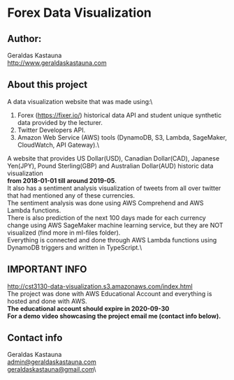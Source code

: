 # Forex Data Visualization

## Author:
Geraldas Kastauna\
http://www.geraldaskastauna.com

## About this project
A data visualization website that was made using:\ 
1. Forex (https://fixer.io/) historical data API and student unique synthetic data provided by the lecturer.
2. Twitter Developers API.
3. Amazon Web Service (AWS) tools (DynamoDB, S3, Lambda, SageMaker, CloudWatch, API Gateway).\

A website that provides US Dollar(USD), Canadian Dollar(CAD), Japanese Yen(JPY), Pound Sterling(GBP) and Australian Dollar(AUD) historic data visualization\
**from 2018-01-01 till around 2019-05**.\
It also has a sentiment analysis visualization of tweets from all over twitter that had mentioned any of these currencies.\
The sentiment analysis was done using AWS Comprehend and AWS Lambda functions.\
There is also prediction of the next 100 days made for each currency change using AWS SageMaker machine learning service, but they are NOT visualized (find more in ml-files folder).\
Everything is connected and done through AWS Lambda functions using DynamoDB triggers and written in TypeScript.\

## IMPORTANT INFO
http://cst3130-data-visualization.s3.amazonaws.com/index.html \
The project was done with AWS Educational Account and everything is hosted and done with AWS.\
**The educational account should expire in 2020-09-30**\
**For a demo video showcasing the project email me (contact info below).**

## Contact info
Geraldas Kastauna\
admin@geraldaskastauna.com\
geraldaskastauna@gmail.com\

